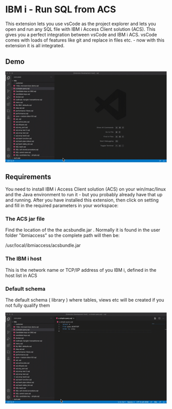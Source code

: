 # IBM i - Run SQL from ACS

This extension lets you use vsCode as the project explorer and lets you open and run any SQL file with IBM i Access Client solution (ACS). This gives you a perfect integration between vsCode and IBM i ACS. vsCode comes with loads of features like git and replace in files etc. - now with this extension it is all integrated.

## Demo


![](demo.gif)

## Requirements

You need to install IBM i Access Client solution (ACS) on your win/mac/linux and the Java environment to run it - but you probably already have that up and running. After you have installed this extension, then click on setting and fill in the required parameters in your workspace:

### The ACS jar file

Find the location of the the acsbundle.jar . Normally it is found in the user folder "ibmiaccess" so the complete path will then be:

/usr/local/ibmiaccess/acsbundle.jar

### The IBM i host 

This is the network name or TCP/IP address of you IBM i, defined in the host list in ACS

### Default schema

The default schema ( library ) where tables, views etc will be created if you not fully qualify them

![setup](setup.gif)